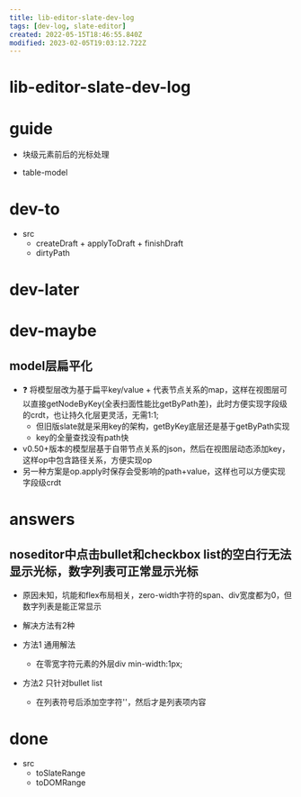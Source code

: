 ```yaml
---
title: lib-editor-slate-dev-log
tags: [dev-log, slate-editor]
created: 2022-05-15T18:46:55.840Z
modified: 2023-02-05T19:03:12.722Z
---
```


# lib-editor-slate-dev-log

# guide

- 块级元素前后的光标处理

- table-model
# dev-to
- src
  - createDraft + applyToDraft + finishDraft
  - dirtyPath
# dev-later

# dev-maybe

## model层扁平化

- ❓ 将模型层改为基于扁平key/value + 代表节点关系的map，这样在视图层可以直接getNodeByKey(全表扫面性能比getByPath差)，此时方便实现字段级的crdt，也让持久化层更灵活，无需1:1; 
  - 但旧版slate就是采用key的架构，getByKey底层还是基于getByPath实现
  - key的全量查找没有path快
- v0.50+版本的模型层基于自带节点关系的json，然后在视图层动态添加key，这样op中包含路径关系，方便实现op
- 另一种方案是op.apply时保存会受影响的path+value，这样也可以方便实现字段级crdt
# answers

## noseditor中点击bullet和checkbox list的空白行无法显示光标，数字列表可正常显示光标

- 原因未知，坑能和flex布局相关，zero-width字符的span、div宽度都为0，但数字列表是能正常显示

- 解决方法有2种
- 方法1 通用解法
  - 在零宽字符元素的外层div min-width:1px;
- 方法2 只针对bullet list
  - 在列表符号后添加空字符''，然后才是列表项内容

# done
- src
  - toSlateRange
  - toDOMRange
